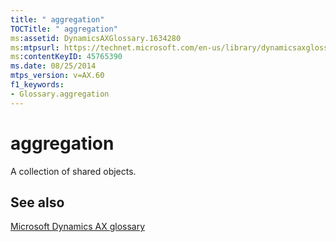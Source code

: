 ```yaml
---
title: " aggregation"
TOCTitle: " aggregation"
ms:assetid: DynamicsAXGlossary.1634280
ms:mtpsurl: https://technet.microsoft.com/en-us/library/dynamicsaxglossary.1634280(v=AX.60)
ms:contentKeyID: 45765390
ms.date: 08/25/2014
mtps_version: v=AX.60
f1_keywords:
- Glossary.aggregation
---
```


# aggregation

A collection of shared objects.

## See also

[Microsoft Dynamics AX glossary](glossary/microsoft-dynamics-ax-glossary.md)

  


